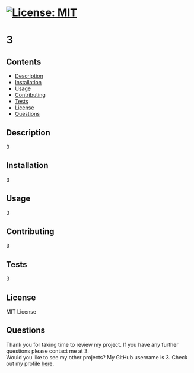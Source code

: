 
# [![License: MIT](https://img.shields.io/badge/License-MIT-yellow.svg)](https://opensource.org/licenses/MIT)

# 3

## Contents
- [Description](#description)
- [Installation](#installation)
- [Usage](#usage)
- [Contributing](#contributing)
- [Tests](#tests)
- [License](#license)
- [Questions](#questions)
    
## Description
3
## Installation
3 
## Usage
3
## Contributing
3
## Tests
3
## License
MIT License
## Questions
Thank you for taking time to review  my project. If you have any further questions please contact me at 3. <br />
Would you like to see my other projects? My GitHub username is 3. Check out my profile [here](3).